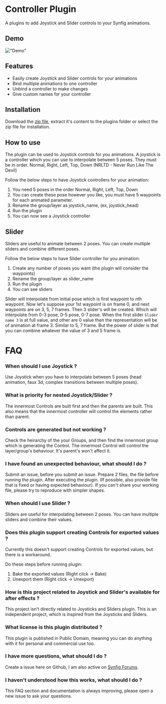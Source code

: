
# Controller Plugin

A plugins to add Joystick and Slider controls to your Synfig animations.


## Demo

!["Demo"](https://i.imgur.com/3S3XhmX.gif "Demo")


## Features

- Easily create Joystick and Slider controls for your animations
- Bind multiple animations to one controller
- Unbind a controller to make changes
- Give custom names for your controller


## Installation

Download the [zip file](https://github.com/veermetri05/controller-plugin/archive/refs/heads/main.zip), extract it's content to the plugins folder or select the zip file for installation.


## How to use

The plugin can be used to Joystick controls for you animations.
A joystick is a controller which you can use to interpolate between 5 poses. They must be in order. Normal, Right, Left, Top, Down (NRLTD - Never Run Like The Devil)

Follow the below steps to have Joystick controllers for your animation:
1. You need 5 poses in the order Normal, Right, Left, Top, Down
2. You can create these pose however you like, you must have 5 waypoints for each animated parameter.
3. Rename the group/layer as joystick_name, (ex, joystick_head)
4. Run the plugin
5. You can now see a Joystick controller

## Slider

Sliders are useful to animate between 2 poses. You can create multiple sliders and combine different poses.

Follow the below steps to have Slider controller for you animation:
1. Create any number of poses you want (the plugin will consider the waypoints)
2. Rename the group/layer as slider_name
3. Run the plugin
4. You can see sliders

Slider will interpolate from initial pose which is first waypoint to *n*th waypoint. Now let's suppose your 1st waypoint is on frame 0, and next waypoints are on 3, 5, 7 frames. Then 3 slider's will be created. Which will interpolate from 0-3 pose, 0-5 pose, 0-7 pose.
When the first slider `Slider name 3` is at full value, and other are 0 value then the representation will be of animation at frame 3.
Similar to 5, 7 frame. But the power of slider is that you can combine whatever the value of 3 and 5 frame is.

# FAQ

### When should I use Joystick ?
Use Joystick when you have to interpolate between 5 poses (head animation, faux 3d, complex transitions between multiple poses).

### What is priority for nested Joystick/Slider ?
The innermost Controls are built first and then the parents are built. This also means that the innermost controller will control the elements rather than parent.

### Controls are generated but not working ?
Check the heirarchy of the your Groups, and then find the innermost group which is generating the Control. The innermost Control will control the layer/group's behaviour. It's parent's won't affect it.

### I have found an unexpected behaviour, what should I do ?
Submit an issue, before you submit an issue. Prepare 2 files, the file before running the plugin. After executing the plugin. (If possible, also provide file that is fixed or having expected behaviour). If you can't share your working file, please try to reproduce with simpler shapes.

### When should I use Slider ?
Sliders are useful for interpolating between 2 poses. You can have multiple sliders and combine their values.

### Does this plugin support creating Controls for exported values ?
Currently this doesn't support creating Controls for exported values, but there is a workaround.

Do these steps before running plugin:

1. Bake the exported values (Right click → Bake)
2. Unexport them (Right click → Unexport)

### How is this project related to Joystick and Slider's available for after effects ?
This project isn't directly related to Joysticks and Sliders plugin. This is an independent project, which is inspired from the Joysticks and Sliders.

### What license is this plugin distributed ?
This plugin is published in Public Domain, meaning you can do anything with it for personal and commercial use too.

### I have more questions, what should I do ?
Create a issue here on Github, I am also active on [Synfig Forums](https://forums.synfig.org/).

### I haven't understood how this works, what should I do ?
This FAQ section and documentation is always improving, please open a new issue to ask your questions.
